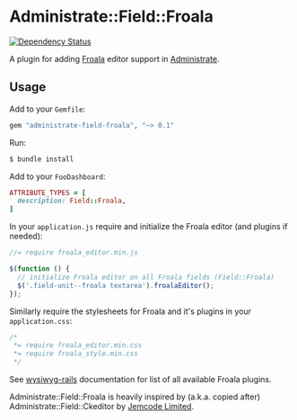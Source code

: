 # Administrate::Field::Froala

[![Dependency Status](https://gemnasium.com/badges/github.com/michalvalasek/administrate-field-froala.svg)](https://gemnasium.com/github.com/michalvalasek/administrate-field-froala)

A plugin for adding [Froala] editor support in [Administrate].

## Usage

Add to your `Gemfile`:

```ruby
gem "administrate-field-froala", "~> 0.1"
```

Run:

```bash
$ bundle install
```

Add to your `FooDashboard`:
```ruby
ATTRIBUTE_TYPES = [
  description: Field::Froala,
]
```

In your `application.js` require and initialize the Froala editor (and plugins if needed):
```javascript
//= require froala_editor.min.js

$(function () {
  // initialize Froala editor on all Froala fields (Field::Froala)
  $('.field-unit--froala textarea').froalaEditor();
});
```

Similarly require the stylesheets for Froala and it's plugins in your `application.css`:
```css
/*
 *= require froala_editor.min.css
 *= require froala_style.min.css
 */
```

See [wysiwyg-rails](https://github.com/froala/wysiwyg-rails#include-in-your-assets) documentation for list of all available Froala plugins.


[Froala]: https://github.com/froala/wysiwyg-editor
[Administrate]: https://github.com/thoughtbot/administrate

Administrate::Field::Froala is heavily inspired by (a.k.a. copied after) Administrate::Field::Ckeditor by [Jemcode Limited](https://www.jemco.de?utm_source=github).
